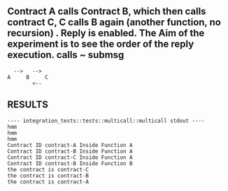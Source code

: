 ## Contract A calls Contract B, which then calls contract C, C calls B again (another function, no recursion) . Reply is enabled. The Aim of the experiment is to see the order of the reply execution. calls ~ submsg
```
  -->   -->  
A     B     C
        <-- 
```

## RESULTS
```
---- integration_tests::tests::multicall::multicall stdout ----
hmm
hmm
hmm
Contract ID contract-A Inside Function A
Contract ID contract-B Inside Function A
Contract ID contract-C Inside Function A
Contract ID contract-B Inside Function B
the contract is contract-C
the contract is contract-B
the contract is contract-A
```
  
